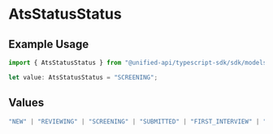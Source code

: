 # AtsStatusStatus

## Example Usage

```typescript
import { AtsStatusStatus } from "@unified-api/typescript-sdk/sdk/models/shared";

let value: AtsStatusStatus = "SCREENING";
```

## Values

```typescript
"NEW" | "REVIEWING" | "SCREENING" | "SUBMITTED" | "FIRST_INTERVIEW" | "SECOND_INTERVIEW" | "THIRD_INTERVIEW" | "BACKGROUND_CHECK" | "OFFERED" | "ACCEPTED" | "HIRED" | "REJECTED" | "DECLINED" | "WITHDRAWN"
```